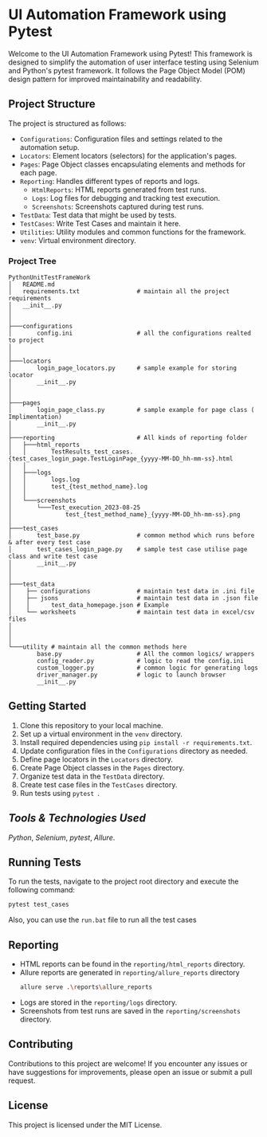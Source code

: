# UI Automation Framework using Pytest

Welcome to the UI Automation Framework using Pytest! This framework is designed to simplify the automation of user interface testing using Selenium and Python's pytest framework. It follows the Page Object Model (POM) design pattern for improved maintainability and readability.
## Project Structure

The project is structured as follows:

- `Configurations`: Configuration files and settings related to the automation setup.
- `Locators`: Element locators (selectors) for the application's pages.
- `Pages`: Page Object classes encapsulating elements and methods for each page.
- `Reporting`: Handles different types of reports and logs.
  - `HtmlReports`: HTML reports generated from test runs.
  - `Logs`: Log files for debugging and tracking test execution.
  - `Screenshots`: Screenshots captured during test runs.
- `TestData`: Test data that might be used by tests.
- `TestCases`: Write Test Cases and maintain it here.
- `Utilities`: Utility modules and common functions for the framework.
- `venv`: Virtual environment directory.

### Project Tree
``` tree -O
PythonUnitTestFrameWork
│   README.md
│   requirements.txt                # maintain all the project requirements
│   __init__.py
│
│
├───configurations
│       config.ini                  # all the configurations realted to project
│
│
├───locators
│       login_page_locators.py      # sample example for storing locator
│       __init__.py
│   
│
├───pages
│       login_page_class.py         # sample example for page class ( Implimentation)
│       __init__.py
│
├───reporting                       # All kinds of reporting folder
│   ├───html_reports
│   │       TestResults_test_cases.{test_cases_login_page.TestLoginPage_{yyyy-MM-DD_hh-mm-ss}.html
│   │
│   ├───logs
│   │       logs.log
│   │       test_{test_method_name}.log
│   │
│   └───screenshots
│       └───Test_execution_2023-08-25
│               test_{test_method_name}_{yyyy-MM-DD_hh-mm-ss}.png
│
├───test_cases   
│       test_base.py                # common method which runs before & after every test case
│       test_cases_login_page.py    # sample test case utilise page class and write test case
│       __init__.py
│    
│
├───test_data 
│    ├── configurations             # maintain test data in .ini file
│    ├── jsons                      # maintain test data in .json file
│    │      test_data_homepage.json # Example
│    └── worksheets                 # maintain test data in excel/csv files
│
│   
│
└───utility # maintain all the common methods here
        base.py                     # All the common logics/ wrappers
        config_reader.py            # logic to read the config.ini
        custom_logger.py            # common logic for generating logs
        driver_manager.py           # logic to launch browser
        __init__.py
```

## Getting Started

1. Clone this repository to your local machine.
2. Set up a virtual environment in the `venv` directory.
3. Install required dependencies using `pip install -r requirements.txt`.
4. Update configuration files in the `Configurations` directory as needed.
5. Define page locators in the `Locators` directory.
6. Create Page Object classes in the `Pages` directory.
7. Organize test data in the `TestData` directory.
8. Create test case files in the `TestCases` directory.
9. Run tests using `pytest `.

## _Tools & Technologies Used_
_Python_, _Selenium_, _pytest_, _Allure_.

## Running Tests

To run the tests, navigate to the project root directory and execute the following command:

```bash
pytest test_cases
```

Also, you can use the `run.bat` file to run all the test cases

## Reporting
* HTML reports can be found in the `reporting/html_reports` directory.
* Allure reports are generated in `reporting/allure_reports` directory
  ```bash
  allure serve .\reports\allure_reports
  ```
* Logs are stored in the `reporting/logs` directory.
* Screenshots from test runs are saved in the `reporting/screenshots` directory.

## Contributing
Contributions to this project are welcome! If you encounter any issues or have suggestions for improvements, please open an issue or submit a pull request.

## License
This project is licensed under the MIT License.
